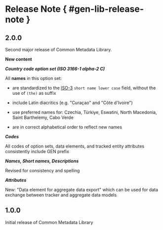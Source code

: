 # Release Note { #gen-lib-release-note }

## 2.0.0

Second major release of Common Metadata Library.

**New content**

***Country code option set (ISO 3166-1 alpha-2 C)***

All **names** in this option set:

-   are standardized to the [ISO-3](https://www.iso.org/obp/ui/#search)
    `short name lower case` field, without the use of `(the)` as suffix

-   include Latin diacritics (e.g. "Curaçao" and "Côte d'Ivoire")

-   use preferred names for: Czechia, Türkiye, Eswatini, North
    Macedonia, Saint Barthelemy, Cabo Verde

-   are in correct alphabetical order to reflect new names

***Codes***

All codes of option sets, data elements, and tracked entity attributes
consistently include GEN prefix

***Names, Short names, Descriptions***

Revised for consistency and spelling

***Attributes***

New: "Data element for aggregate data export" which can be used for data
exchange between tracker and aggregate data models

## 1.0.0

Initial release of Common Metadata Library
